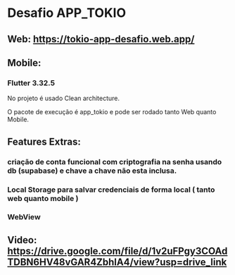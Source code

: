 # Desafio APP_TOKIO

## Web: https://tokio-app-desafio.web.app/

## Mobile:

### Flutter 3.32.5
No projeto é usado Clean architecture.

O pacote de execução é app_tokio e pode ser rodado tanto Web quanto Mobile.


## Features Extras:

### criação de conta funcional com criptografia na senha usando db (supabase) e chave a chave não esta inclusa.
### Local Storage para salvar credenciais de forma local ( tanto web quanto mobile )
### WebView

## Video: https://drive.google.com/file/d/1v2uFPgy3COAdTDBN6HV48vGAR4ZbhlA4/view?usp=drive_link
